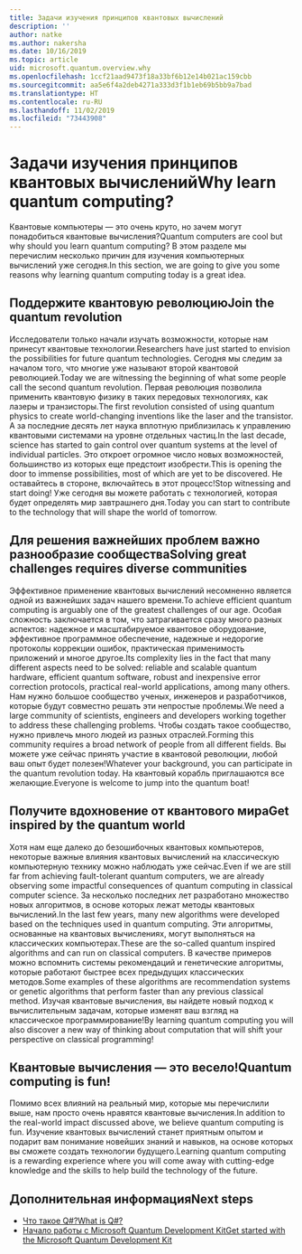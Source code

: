 ```yaml
---
title: Задачи изучения принципов квантовых вычислений
description: ''
author: natke
ms.author: nakersha
ms.date: 10/16/2019
ms.topic: article
uid: microsoft.quantum.overview.why
ms.openlocfilehash: 1ccf21aad9473f18a33bf6b12e14b021ac159cbb
ms.sourcegitcommit: aa5e6f4a2deb4271a333d3f1b1eb69b5bb9a7bad
ms.translationtype: HT
ms.contentlocale: ru-RU
ms.lasthandoff: 11/02/2019
ms.locfileid: "73443908"
---
```

# <a name="why-learn-quantum-computing"></a><span data-ttu-id="ad8b0-102">Задачи изучения принципов квантовых вычислений</span><span class="sxs-lookup"><span data-stu-id="ad8b0-102">Why learn quantum computing?</span></span>

<span data-ttu-id="ad8b0-103">Квантовые компьютеры — это очень круто, но зачем могут понадобиться квантовые вычисления?</span><span class="sxs-lookup"><span data-stu-id="ad8b0-103">Quantum computers are cool but why should you learn quantum computing?</span></span> <span data-ttu-id="ad8b0-104">В этом разделе мы перечислим несколько причин для изучения компьютерных вычислений уже сегодня.</span><span class="sxs-lookup"><span data-stu-id="ad8b0-104">In this section, we are going to give you some reasons why learning quantum computing today is a great idea.</span></span>

## <a name="join-the-quantum-revolution"></a><span data-ttu-id="ad8b0-105">Поддержите квантовую революцию</span><span class="sxs-lookup"><span data-stu-id="ad8b0-105">Join the quantum revolution</span></span>

<span data-ttu-id="ad8b0-106">Исследователи только начали изучать возможности, которые нам принесут квантовые технологии.</span><span class="sxs-lookup"><span data-stu-id="ad8b0-106">Researchers have just started to envision the possibilities for future quantum technologies.</span></span> <span data-ttu-id="ad8b0-107">Сегодня мы следим за началом того, что многие уже называют второй квантовой революцией.</span><span class="sxs-lookup"><span data-stu-id="ad8b0-107">Today we are witnessing the beginning of what some people call the second quantum revolution.</span></span> <span data-ttu-id="ad8b0-108">Первая революция позволила применить квантовую физику в таких передовых технологиях, как лазеры и транзисторы.</span><span class="sxs-lookup"><span data-stu-id="ad8b0-108">The first revolution consisted of using quantum physics to create world-changing inventions like the laser and the transistor.</span></span> <span data-ttu-id="ad8b0-109">А за последние десять лет наука вплотную приблизилась к управлению квантовыми системами на уровне отдельных частиц.</span><span class="sxs-lookup"><span data-stu-id="ad8b0-109">In the last decade, science has started to gain control over quantum systems at the level of individual particles.</span></span> <span data-ttu-id="ad8b0-110">Это откроет огромное число новых возможностей, большинство из которых еще предстоит изобрести.</span><span class="sxs-lookup"><span data-stu-id="ad8b0-110">This is opening the door to immense possibilities, most of which are yet to be discovered.</span></span> <span data-ttu-id="ad8b0-111">Не оставайтесь в стороне, включайтесь в этот процесс!</span><span class="sxs-lookup"><span data-stu-id="ad8b0-111">Stop witnessing and start doing!</span></span> <span data-ttu-id="ad8b0-112">Уже сегодня вы можете работать с технологией, которая будет определять мир завтрашнего дня.</span><span class="sxs-lookup"><span data-stu-id="ad8b0-112">Today you can start to contribute to the technology that will shape the world of tomorrow.</span></span>

## <a name="solving-great-challenges-requires-diverse-communities"></a><span data-ttu-id="ad8b0-113">Для решения важнейших проблем важно разнообразие сообщества</span><span class="sxs-lookup"><span data-stu-id="ad8b0-113">Solving great challenges requires diverse communities</span></span>

<span data-ttu-id="ad8b0-114">Эффективное применение квантовых вычислений несомненно является одной из важнейших задач нашего времени.</span><span class="sxs-lookup"><span data-stu-id="ad8b0-114">To achieve efficient quantum computing is arguably one of the greatest challenges of our age.</span></span> <span data-ttu-id="ad8b0-115">Особая сложность заключается в том, что затрагивается сразу много разных аспектов: надежное и масштабируемое квантовое оборудование, эффективное программное обеспечение, надежные и недорогие протоколы коррекции ошибок, практическая применимость приложений и многое другое.</span><span class="sxs-lookup"><span data-stu-id="ad8b0-115">Its complexity lies in the fact that many different aspects need to be solved: reliable and scalable quantum hardware, efficient quantum software, robust and inexpensive error correction protocols, practical real-world applications, among many others.</span></span> <span data-ttu-id="ad8b0-116">Нам нужно большое сообщество ученых, инженеров и разработчиков, которые будут совместно решать эти непростые проблемы.</span><span class="sxs-lookup"><span data-stu-id="ad8b0-116">We need a large community of scientists, engineers and developers working together to address these challenging problems.</span></span> <span data-ttu-id="ad8b0-117">Чтобы создать такое сообщество, нужно привлечь много людей из разных отраслей.</span><span class="sxs-lookup"><span data-stu-id="ad8b0-117">Forming this community requires a broad network of people from all different fields.</span></span> <span data-ttu-id="ad8b0-118">Вы можете уже сейчас принять участие в квантовой революции, любой ваш опыт будет полезен!</span><span class="sxs-lookup"><span data-stu-id="ad8b0-118">Whatever your background, you can participate in the quantum revolution today.</span></span> <span data-ttu-id="ad8b0-119">На квантовый корабль приглашаются все желающие.</span><span class="sxs-lookup"><span data-stu-id="ad8b0-119">Everyone is welcome to jump into the quantum boat!</span></span>

## <a name="get-inspired-by-the-quantum-world"></a><span data-ttu-id="ad8b0-120">Получите вдохновение от квантового мира</span><span class="sxs-lookup"><span data-stu-id="ad8b0-120">Get inspired by the quantum world</span></span>

<span data-ttu-id="ad8b0-121">Хотя нам еще далеко до безошибочных квантовых компьютеров, некоторые важные влияния квантовых вычислений на классическую компьютерную технику можно наблюдать уже сейчас.</span><span class="sxs-lookup"><span data-stu-id="ad8b0-121">Even if we are still far from achieving fault-tolerant quantum computers, we are already observing some impactful consequences of quantum computing in classical computer science.</span></span> <span data-ttu-id="ad8b0-122">За несколько последних лет разработано множество новых алгоритмов, в основе которых лежат методы квантовых вычислений.</span><span class="sxs-lookup"><span data-stu-id="ad8b0-122">In the last few years, many new algorithms were developed based on the techniques used in quantum computing.</span></span> <span data-ttu-id="ad8b0-123">Эти алгоритмы, основанные на квантовых вычислениях, могут выполняться на классических компьютерах.</span><span class="sxs-lookup"><span data-stu-id="ad8b0-123">These are the so-called quantum inspired algorithms and can run on classical computers.</span></span> <span data-ttu-id="ad8b0-124">В качестве примеров можно вспомнить системы рекомендаций и генетические алгоритмы, которые работают быстрее всех предыдущих классических методов.</span><span class="sxs-lookup"><span data-stu-id="ad8b0-124">Some examples of these algorithms are recommendation systems or genetic algorithms that perform faster than any previous classical method.</span></span> <span data-ttu-id="ad8b0-125">Изучая квантовые вычисления, вы найдете новый подход к вычислительным задачам, которые изменят ваш взгляд на классическое программирование!</span><span class="sxs-lookup"><span data-stu-id="ad8b0-125">By learning quantum computing you will also discover a new way of thinking about computation that will shift your perspective on classical programming!</span></span>

## <a name="quantum-computing-is-fun"></a><span data-ttu-id="ad8b0-126">Квантовые вычисления — это весело!</span><span class="sxs-lookup"><span data-stu-id="ad8b0-126">Quantum computing is fun!</span></span>

<span data-ttu-id="ad8b0-127">Помимо всех влияний на реальный мир, которые мы перечислили выше, нам просто очень нравятся квантовые вычисления.</span><span class="sxs-lookup"><span data-stu-id="ad8b0-127">In addition to the real-world impact discussed above, we believe quantum computing is fun.</span></span> <span data-ttu-id="ad8b0-128">Изучение квантовых вычислений станет приятным опытом и подарит вам понимание новейших знаний и навыков, на основе которых вы сможете создать технологии будущего.</span><span class="sxs-lookup"><span data-stu-id="ad8b0-128">Learning quantum computing is a rewarding experience where you will come away with cutting-edge knowledge and the skills to help build the technology of the future.</span></span>

## <a name="next-steps"></a><span data-ttu-id="ad8b0-129">Дополнительная информация</span><span class="sxs-lookup"><span data-stu-id="ad8b0-129">Next steps</span></span>

* [<span data-ttu-id="ad8b0-130">Что такое Q#?</span><span class="sxs-lookup"><span data-stu-id="ad8b0-130">What is Q#?</span></span>](xref:microsoft.quantum.overview.qsharp)
* [<span data-ttu-id="ad8b0-131">Начало работы с Microsoft Quantum Development Kit</span><span class="sxs-lookup"><span data-stu-id="ad8b0-131">Get started with the Microsoft Quantum Development Kit</span></span>](xref:microsoft.quantum.welcome)
